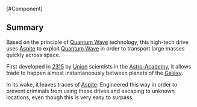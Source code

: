 [#Component]

## Summary

Based on the principle of [Quantum Wave](Quantum%20Wave.md) technology, this high-tech drive uses [Aspite](../Materials/Aspite.md) to exploit [Quantum Wave](Quantum%20Wave.md) in order to transport large masses quickly across space.

First developed in [2315](../Notable%20Years/2315.md) by [Union](../Factions/The%20Union.md) scientists in the [Astro-Academy](../Institutions/The%20Astro-Academy.md), it allows trade to happen almost instantaneously between planets of the [Galaxy](../Galaxy/Galaxy.md).

In its wake, it leaves traces of [Aspite](../Materials/Aspite.md). Engineered this way in order to prevent criminals from using these drives and escaping to unknown locations, even though this is very easy to surpass.